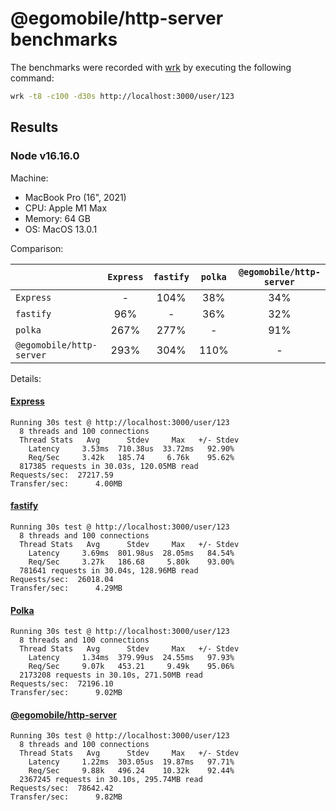 # @egomobile/http-server benchmarks

The benchmarks were recorded with [wrk](https://github.com/wg/wrk) by executing the following command:

```bash
wrk -t8 -c100 -d30s http://localhost:3000/user/123
```

## Results

### Node v16.16.0

Machine:

- MacBook Pro (16", 2021)
- CPU: Apple M1 Max
- Memory: 64 GB
- OS: MacOS 13.0.1

Comparison:

| &nbsp;                   | `Express` | `fastify` | `polka` | `@egomobile/http-server` |
| ------------------------ | :-------: | :-------: | :-----: | :----------------------: |
| `Express`                |     -     |   104%    |   38%   |           34%            |
| `fastify`                |    96%    |     -     |   36%   |           32%            |
| `polka`                  |   267%    |   277%    |    -    |           91%            |
| `@egomobile/http-server` |   293%    |   304%    |  110%   |            -             |

Details:

#### [Express](https://expressjs.com/)

```
Running 30s test @ http://localhost:3000/user/123
  8 threads and 100 connections
  Thread Stats   Avg      Stdev     Max   +/- Stdev
    Latency     3.53ms  710.38us  33.72ms   92.90%
    Req/Sec     3.42k   185.74     6.76k    95.62%
  817385 requests in 30.03s, 120.05MB read
Requests/sec:  27217.59
Transfer/sec:      4.00MB
```

#### [fastify](https://github.com/fastify/fastify)

```
Running 30s test @ http://localhost:3000/user/123
  8 threads and 100 connections
  Thread Stats   Avg      Stdev     Max   +/- Stdev
    Latency     3.69ms  801.98us  28.05ms   84.54%
    Req/Sec     3.27k   186.68     5.80k    93.00%
  781641 requests in 30.04s, 128.96MB read
Requests/sec:  26018.04
Transfer/sec:      4.29MB
```

#### [Polka](https://github.com/lukeed/polka)

```
Running 30s test @ http://localhost:3000/user/123
  8 threads and 100 connections
  Thread Stats   Avg      Stdev     Max   +/- Stdev
    Latency     1.34ms  379.99us  24.55ms   97.93%
    Req/Sec     9.07k   453.21     9.49k    95.06%
  2173208 requests in 30.10s, 271.50MB read
Requests/sec:  72196.10
Transfer/sec:      9.02MB
```

#### [@egomobile/http-server](https://github.com/egomobile/node-http-server)

```
Running 30s test @ http://localhost:3000/user/123
  8 threads and 100 connections
  Thread Stats   Avg      Stdev     Max   +/- Stdev
    Latency     1.22ms  303.05us  19.87ms   97.71%
    Req/Sec     9.88k   496.24    10.32k    92.44%
  2367245 requests in 30.10s, 295.74MB read
Requests/sec:  78642.42
Transfer/sec:      9.82MB
```
